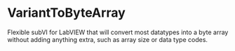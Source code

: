 # VariantToByteArray
Flexible subVI for LabVIEW that will convert most datatypes into a byte array without adding anything extra, such as array size or data type codes.
